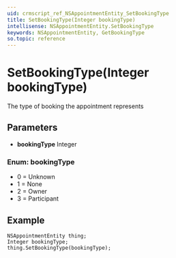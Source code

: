 ```yaml
---
uid: crmscript_ref_NSAppointmentEntity_SetBookingType
title: SetBookingType(Integer bookingType)
intellisense: NSAppointmentEntity.SetBookingType
keywords: NSAppointmentEntity, GetBookingType
so.topic: reference
---
```


# SetBookingType(Integer bookingType)

The type of booking the appointment represents

## Parameters

* **bookingType** Integer

### Enum: bookingType

* 0 = Unknown
* 1 = None
* 2 = Owner
* 3 = Participant

## Example

```crmscript
NSAppointmentEntity thing;
Integer bookingType;
thing.SetBookingType(bookingType);
```
